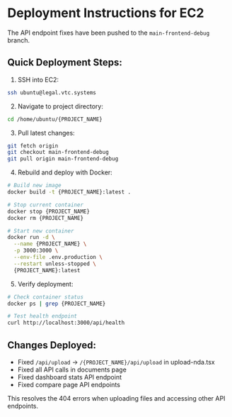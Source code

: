 # Deployment Instructions for EC2

The API endpoint fixes have been pushed to the `main-frontend-debug` branch.

## Quick Deployment Steps:

1. SSH into EC2:
```bash
ssh ubuntu@legal.vtc.systems
```

2. Navigate to project directory:
```bash
cd /home/ubuntu/{PROJECT_NAME}
```

3. Pull latest changes:
```bash
git fetch origin
git checkout main-frontend-debug
git pull origin main-frontend-debug
```

4. Rebuild and deploy with Docker:
```bash
# Build new image
docker build -t {PROJECT_NAME}:latest .

# Stop current container
docker stop {PROJECT_NAME}
docker rm {PROJECT_NAME}

# Start new container
docker run -d \
  --name {PROJECT_NAME} \
  -p 3000:3000 \
  --env-file .env.production \
  --restart unless-stopped \
  {PROJECT_NAME}:latest
```

5. Verify deployment:
```bash
# Check container status
docker ps | grep {PROJECT_NAME}

# Test health endpoint
curl http://localhost:3000/api/health
```

## Changes Deployed:

- Fixed `/api/upload` → `/{PROJECT_NAME}/api/upload` in upload-nda.tsx
- Fixed all API calls in documents page
- Fixed dashboard stats API endpoint  
- Fixed compare page API endpoints

This resolves the 404 errors when uploading files and accessing other API endpoints.